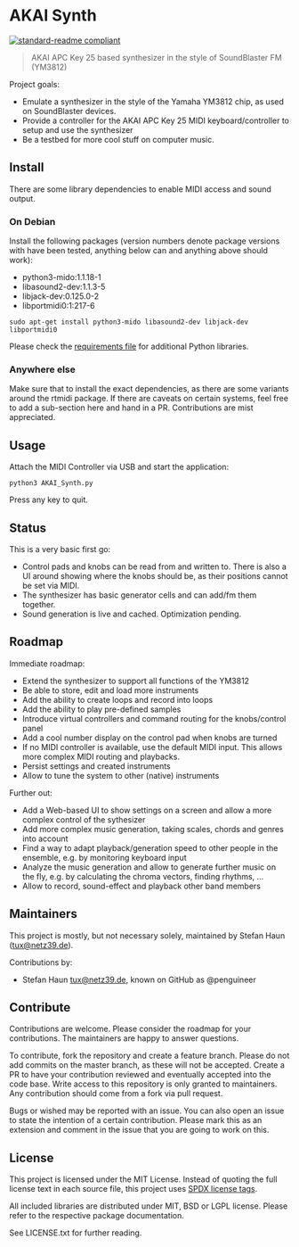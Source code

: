 # AKAI Synth

[![standard-readme compliant](https://img.shields.io/badge/readme%20style-standard-brightgreen.svg?style=flat-square)](https://github.com/RichardLitt/standard-readme)

> AKAI APC Key 25 based synthesizer in the style of SoundBlaster FM (YM3812)

Project goals:

* Emulate a synthesizer in the style of the Yamaha YM3812 chip, as used on SoundBlaster devices.
* Provide a controller for the AKAI APC Key 25 MIDI keyboard/controller to setup and use the synthesizer
* Be a testbed for more cool stuff on computer music.

## Install

There are some library dependencies to enable MIDI access and sound output.

### On Debian 

Install the following packages (version numbers denote package versions with have been tested, anything below can and anything above should work):
* python3-mido:1.1.18-1
* libasound2-dev:1.1.3-5
* libjack-dev:0.125.0-2
* libportmidi0:1:217-6

```
sudo apt-get install python3-mido libasound2-dev libjack-dev libportmidi0
```

Please check the [requirements file](requirements.txt) for additional Python libraries. 

### Anywhere else

Make sure that to install the exact dependencies, as there are some variants around the rtmidi package. If there are caveats on certain systems, feel free to add a sub-section here and hand in a PR. Contributions are mist appreciated.

## Usage

Attach the MIDI Controller via USB and start the application:

```
python3 AKAI_Synth.py
```

Press any key to quit.

## Status
This is a very basic first go:
* Control pads and knobs can be read from and written to. There is also a UI around showing where the knobs should be, as their positions cannot be set via MIDI.
* The synthesizer has basic generator cells and can add/fm them together.
* Sound generation is live and cached. Optimization pending.


## Roadmap
Immediate roadmap:
* Extend the synthesizer to support all functions of the YM3812
* Be able to store, edit and load more instruments
* Add the ability to create loops and record into loops
* Add the ability to play pre-defined samples
* Introduce virtual controllers and command routing for the knobs/control panel
* Add a cool number display on the control pad when knobs are turned
* If no MIDI controller is available, use the default MIDI input. This allows more complex MIDI routing and playbacks.
* Persist settings and created instruments
* Allow to tune the system to other (native) instruments

Further out:
* Add a Web-based UI to show settings on a screen and allow a more complex control of the sythesizer
* Add more complex music generation, taking scales, chords and genres into account
* Find a way to adapt playback/generation speed to other people in the ensemble, e.g. by monitoring keyboard input
* Analyze the music generation and allow to generate further music on the fly, e.g. by calculating the chroma vectors, finding rhythms, …
* Allow to record, sound-effect and playback other band members

## Maintainers
This project is mostly, but not necessary solely, maintained by Stefan Haun (<tux@netz39.de>).

Contributions by:
* Stefan Haun <tux@netz39.de>, known on GitHub as @penguineer

## Contribute
Contributions are welcome. Please consider the roadmap for your contributions. The maintainers are happy to answer questions.

To contribute, fork the repository and create a feature branch. Please do not add commits on the master branch, as these will not be accepted. Create a PR to have your contribution reviewed and eventually accepted into the code base. Write access to this repository is only granted to maintainers. Any contribution should come from a fork via pull request.

Bugs or wished may be reported with an issue. You can also open an issue to state the intention of a certain contribution. Please mark this as an extension and comment in the issue that you are going to work on this.

## License

This project is licensed under the MIT License.
Instead of quoting the full license text in each source file, this project uses [SPDX license tags](https://spdx.org/).

All included libraries are distributed under MIT, BSD or LGPL license. Please refer to the respective package documentation.

See LICENSE.txt for further reading.
